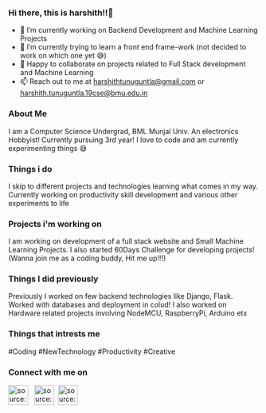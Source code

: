 ### Hi there, this is harshith!!👋

<!-- 
**harshithtunuguntla/harshithtunuguntla** is a ✨ _special_ ✨ repository because its `README.md` (this file) appears on your GitHub profile.

Here are some ideas to get you started: -->

- 🔭 I’m currently working on Backend Development and Machine Learning Projects
- 🌱 I’m currently trying to learn a front end frame-work (not decided to work on which one yet 😅)
- 👯 Happy to collaborate on projects related to Full Stack development and Machine Learning
- 📫 Reach out to me at harshithtunuguntla@gmail.com or harshith.tunuguntla.19cse@bmu.edu.in

### About Me

I am a Computer Science Undergrad, BML Munjal Univ. An electronics Hobbyist! Currently pursuing 3rd year! I love to code and am currently experimenting things 😅

### Things i do

I skip to different projects and technologies learning what comes in my way. Currently working on productivity skill development and various other experiments to life

### Projects i'm working on

I am working on development of a full stack website and Small Machine Learning Projects.
I also started 60Days Challenge for developing projects! (Wanna join me as a coding buddy, Hit me up!!!)

### Things I did previously

Previously I worked on few backend technologies like Django, Flask. Worked with databases and deployment in colud!
I also worked on Hardware related projects involving NodeMCU, RaspberryPi, Arduino etx

### Things that intrests me

#Coding #NewTechnology #Productivity #Creative

### Connect with me on

<a href="https://www.linkedin.com/in/harshithtunuguntla/" target="_blank" rel="noopener noreferrer"><img src="https://i.imgur.com/kF9HMpz.png" width=40px height=40px title="source: imgur.com" /></a> &nbsp; <a href="https://twitter.com/2f80ed" target="_blank" rel="noopener noreferrer"><img src="https://i.imgur.com/G7yTDHP.png" width=40px height=40px title="source: imgur.com" /></a> &nbsp;<a href="https://www.instagram.com/harshith.tunuguntla/" target="_blank" rel="noopener noreferrer"><img src="https://i.imgur.com/M6yBwxS.png" width=40px height=40px title="source: imgur.com" /></a>

